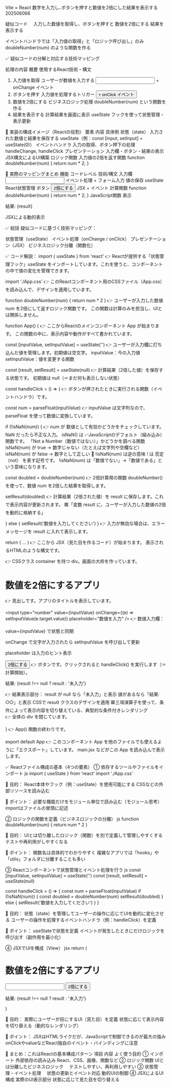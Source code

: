 Vite × React 数字を入力し､ボタンを押すと数値を2倍にした結果を表示する　202506066

疑似コード
　入力した数値を取得し、ボタンを押すと
  数値を2倍にする
  結果を表示する

イベントハンドラでは「入力値の取得」と「ロジック呼び出し」のみ
doubleNumber(num) のような関数を作る

✅ 疑似コードの分解と対応する技術マッピング

処理の内容	                概要	                    使用するReact技術・構文
1. 入力値を取得        	ユーザーが数値を入力する	<input type="number" /> + onChange イベント
2. ボタンを押す	        入力値を処理するトリガー	<button> + onClick イベント
3. 数値を2倍にする	    ビジネスロジック処理    	doubleNumber(num) という関数を作る
4. 結果を表示する	    計算結果を画面に表示	    useState フックを使って状態管理・表示更新

🧠 実装の構成イメージ（Reactの役割）
要素	                    内容	                        具体例
状態（state）	        入力された数値と結果を保存する	    useState（例：const [input, setInput] = useState(0)）
イベントハンドラ	     入力の取得、ボタン押下の処理　 	 handleChange, handleClick
プレゼンテーション	     入力欄・ボタン・結果の表示	         JSX構文によるUI構築
ロジック関数	        入力値の2倍を返す関数	            function doubleNumber(num) { return num * 2; }

🧩 実際のマッピングまとめ
機能	                        コードレベル	                                         技術/構文
入力欄	            <input type="number" onChange={handleChange} />	            イベント処理 + フォーム入力
値の保存	                        useState	                                    React状態管理
ボタン	            <button onClick={handleClick}>2倍にする</button>	            JSX + イベント
計算関数	          function doubleNumber(num) { return num * 2; }	            JavaScript関数
表示	                      <p>結果: {result}</p>	                                JSXによる動的表示

✅ 総括
疑似コードに基づく技術マッピング：

状態管理（useState）
イベント処理（onChange / onClick）
プレゼンテーション（JSX）
ビジネスロジック分離（関数化）


✅ コード解説：
import { useState } from 'react'
👉 Reactが提供する「状態管理フック」useState をインポートしています。これを使うと、コンポーネントの中で値の変化を管理できます。

import './App.css'
👉 このReactコンポーネント用のCSSファイル（App.css）を読み込んで、デザインを適用しています。

function doubleNumber(num) { return num * 2 }
👉 ユーザーが入力した数値 num を2倍にして返すロジック関数です。
この関数は計算のみを担当し、UIとは関係しません。

function App() {
👉 ここからReactのメインコンポーネント App が始まります。
この関数の中に、表示内容や動作がすべて書かれています。

const [inputValue, setInputValue] = useState('')
👉 ユーザーが入力欄に打ち込んだ値を管理します。初期値は空文字。
inputValue：今の入力値
setInputValue：値を変更する関数

const [result, setResult] = useState(null)
👉 計算結果（2倍した値）を保存する状態です。
初期値は null（＝まだ何も表示しない状態）

const handleClick = () => {
👉 ボタンが押されたときに実行される関数（イベントハンドラ）です。

const num = parseFloat(inputValue)
👉 inputValue は文字列なので、parseFloat を使って数値に変換しています。

if (!isNaN(num)) {
👉 num が 数値として有効かどうかをチェックしています。NaN だったら不正な入力。
isNaN() は ✅JavaScriptのデフォルト（組み込み）関数です。
 「Not a Number（数値ではない）」かどうかを調べる関数 
 isNaN(num) が true → 数字じゃない（たとえば文字列や空欄など）
 isNaN(num) が false → 数字として正しい
🔁 !isNaN(num) は逆の意味
! は 否定（not） を表す記号です。
!isNaN(num) は「数値でない」→「数値である」という意味になります。

const doubled = doubleNumber(num)
👉 2倍計算用の関数 doubleNumber() を使って、数値 num を2倍した結果を取得します。

setResult(doubled)
👉 計算結果（2倍された値）を result に保存します。これで表示内容が更新されます。
🟥「変数 result に、ユーザーが入力した数値の2倍を動的に格納する」

} else { setResult('数値を入力してください') }
👉 入力が無効な場合は、エラーメッセージを result に入れて表示します。

return ( ... )
👉 ここから JSX（見た目を作るコード）が始まります。
表示されるHTMLのような構文です。

<div className="container">
👉 CSSクラス container を持つ div。画面の大枠を作っています。

<h1>数値を2倍にするアプリ</h1>
👉 見出しです。アプリのタイトルを表示しています。

<input type="number" value={inputValue} onChange={(e) => setInputValue(e.target.value)} placeholder="数値を入力" />
👉 数値入力欄：

value={inputValue} で状態と同期

onChange で文字が入力されたら setInputValue を呼び出して更新

placeholder は入力のヒント表示

<button onClick={handleClick}>2倍にする</button>
👉 ボタンです。クリックされると handleClick() を実行します（＝計算開始）。

<p className="result">結果: {result !== null ? result : '未入力'}</p>
👉 結果表示部分：
result が null なら「未入力」と表示
値があるなら「結果: ○○」と表示
CSSで result クラスのデザインを適用
🟥三項演算子を使って、条件によって表示内容を切り替えている、典型的な条件付きレンダリング
</div>
👉 全体の div を閉じています。

}
👉 App() 関数の終わりです。

export default App
👉 このコンポーネント App を他のファイルでも使えるように「エクスポート」しています。
main.jsx などがこの App を読み込んで表示します。


✅ Reactファイル構成の基本（4つの要素）
① 依存するツールやファイルをインポート
js
import { useState } from 'react'
import './App.css'

🔹 目的：
React本体やフック（例：useState）を使用可能にする
CSSなどの外部リソースを読み込む

🔹 ポイント：
必要な機能だけをモジュール単位で読み込む（モジュール思考）
importはファイルの冒頭に記述

② ロジックの関数を定義（ビジネスロジックの分離）
js
function doubleNumber(num) {
  return num * 2
}

🔹 目的：
UIとは切り離したロジック（関数）を別で定義して管理しやすくする
テストや再利用がしやすくなる

🔹 ポイント：
関数名は具体的でわかりやすく
複雑なアプリでは「hooks」や「utils」フォルダに分離することも多い

③ Reactコンポーネントで状態管理とイベント処理を行う
js
const [inputValue, setInputValue] = useState('')
const [result, setResult] = useState(null)

const handleClick = () => {
  const num = parseFloat(inputValue)
  if (!isNaN(num)) {
    const doubled = doubleNumber(num)
    setResult(doubled)
  } else {
    setResult('数値を入力してください')
  }
}

🔹 目的：
状態（state）を管理してユーザーの操作に応じてUIを動的に変化させる
ユーザーの操作を処理するイベントハンドラ（例：handleClick）を定義

🔹 ポイント：
useStateで状態を定義
イベントが発生したときにだけロジックを呼び出す（副作用を最小化）

④ JSXでUIを構成（View）
jsx
return (
  <div className="container">
    <h1>数値を2倍にするアプリ</h1>
    <input ... />
    <button onClick={handleClick}>2倍にする</button>
    <p>結果: {result !== null ? result : '未入力'}</p>
  </div>
)

🔹 目的：
実際にユーザーが目にするUI（見た目）を定義
状態に応じて表示内容を切り替える（動的なレンダリング）

🔹 ポイント：
JSXはHTMLライクだが、JavaScriptで制御できるのが最大の強み
onClickやvalueなどReact独自のイベント・バインディングに注意

🧱 まとめ：これはReactの基本構成パターン
項目	                            内容	                                        よく使う目的
① インポート	                外部依存の読み込み	                            React、CSS、画像、関数など
② ロジック関数	                UIとは分離したビジネスロジック	                　テストしやすい、再利用しやすい
③ 状態管理・イベント処理	    　状態の更新とイベント対応	                             動的UIの制御
④ JSXによるUI構成	            実際のUI表示部分	                             状態に応じて見た目を切り替える